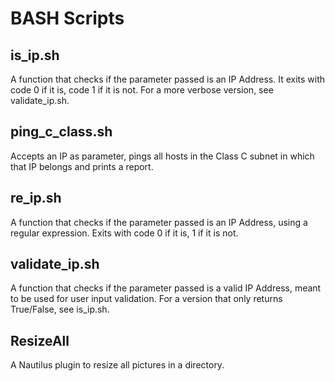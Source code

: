 BASH Scripts
============

is_ip.sh
--------
A function that checks if the parameter passed is an IP Address. It 
exits with code 0 if it is, code 1 if it is not. For a more verbose 
version, see validate_ip.sh.

ping_c_class.sh
---------------
Accepts an IP as parameter, pings all hosts in the Class C subnet in
which that IP belongs and prints a report.

re_ip.sh
--------
A function that checks if the parameter passed is an IP Address, using
a regular expression. Exits with code 0 if it is, 1 if it is not.

validate_ip.sh
--------------
A function that checks if the parameter passed is a valid IP Address,
meant to be used for user input validation. For a version that only
returns True/False, see is_ip.sh.

## ResizeAll ##

A Nautilus plugin to resize all pictures in a directory.

